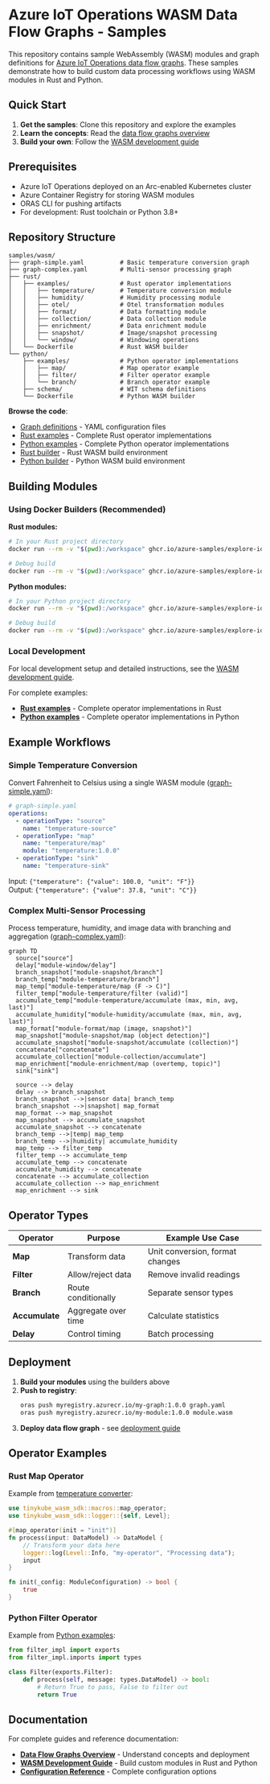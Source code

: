# Azure IoT Operations WASM Data Flow Graphs - Samples

This repository contains sample WebAssembly (WASM) modules and graph definitions for [Azure IoT Operations data flow graphs](https://learn.microsoft.com/azure/iot-operations/connect-to-cloud/howto-dataflow-graph-wasm). These samples demonstrate how to build custom data processing workflows using WASM modules in Rust and Python.

## Quick Start

1. **Get the samples**: Clone this repository and explore the examples
2. **Learn the concepts**: Read the [data flow graphs overview](https://learn.microsoft.com/azure/iot-operations/connect-to-cloud/howto-dataflow-graph-wasm)
3. **Build your own**: Follow the [WASM development guide](https://learn.microsoft.com/azure/iot-operations/connect-to-cloud/howto-develop-wasm-modules)

## Prerequisites

- Azure IoT Operations deployed on an Arc-enabled Kubernetes cluster
- Azure Container Registry for storing WASM modules
- ORAS CLI for pushing artifacts
- For development: Rust toolchain or Python 3.8+

## Repository Structure

```
samples/wasm/
├── graph-simple.yaml          # Basic temperature conversion graph
├── graph-complex.yaml         # Multi-sensor processing graph
├── rust/
│   ├── examples/              # Rust operator implementations
│   │   ├── temperature/       # Temperature conversion module
│   │   ├── humidity/          # Humidity processing module
│   │   ├── otel/              # Otel transformation modules
│   │   ├── format/            # Data formatting module
│   │   ├── collection/        # Data collection module
│   │   ├── enrichment/        # Data enrichment module
│   │   ├── snapshot/          # Image/snapshot processing
│   │   └── window/            # Windowing operations
│   └── Dockerfile             # Rust WASM builder
└── python/
    ├── examples/              # Python operator implementations
    │   ├── map/               # Map operator example
    │   ├── filter/            # Filter operator example
    │   └── branch/            # Branch operator example
    ├── schema/                # WIT schema definitions
    └── Dockerfile             # Python WASM builder
```

**Browse the code**:
- [Graph definitions](.) - YAML configuration files  
- [Rust examples](rust/examples) - Complete Rust operator implementations
- [Python examples](python/examples) - Complete Python operator implementations
- [Rust builder](rust/Dockerfile) - Rust WASM build environment
- [Python builder](python/Dockerfile) - Python WASM build environment

## Building Modules

### Using Docker Builders (Recommended)

**Rust modules:**
```bash
# In your Rust project directory
docker run --rm -v "$(pwd):/workspace" ghcr.io/azure-samples/explore-iot-operations/rust-wasm-builder --app-name my-module

# Debug build
docker run --rm -v "$(pwd):/workspace" ghcr.io/azure-samples/explore-iot-operations/rust-wasm-builder --app-name my-module --build-mode debug
```

**Python modules:**
```bash
# In your Python project directory  
docker run --rm -v "$(pwd):/workspace" ghcr.io/azure-samples/explore-iot-operations/python-wasm-builder --app-name my_module --app-type map

# Debug build
docker run --rm -v "$(pwd):/workspace" ghcr.io/azure-samples/explore-iot-operations/python-wasm-builder --app-name my_module --app-type map --build-mode debug
```

### Local Development

For local development setup and detailed instructions, see the [WASM development guide](https://learn.microsoft.com/azure/iot-operations/connect-to-cloud/howto-develop-wasm-modules).

For complete examples:
- **[Rust examples](rust/examples)** - Complete operator implementations in Rust
- **[Python examples](python/examples)** - Complete operator implementations in Python

## Example Workflows

### Simple Temperature Conversion

Convert Fahrenheit to Celsius using a single WASM module ([graph-simple.yaml](graph-simple.yaml)):

```yaml
# graph-simple.yaml
operations:
  - operationType: "source"
    name: "temperature-source"
  - operationType: "map"
    name: "temperature/map"
    module: "temperature:1.0.0"
  - operationType: "sink"
    name: "temperature-sink"
```

Input: `{"temperature": {"value": 100.0, "unit": "F"}}`  
Output: `{"temperature": {"value": 37.8, "unit": "C"}}`

### Complex Multi-Sensor Processing

Process temperature, humidity, and image data with branching and aggregation ([graph-complex.yaml](graph-complex.yaml)):

```mermaid
graph TD
  source["source"]
  delay["module-window/delay"]
  branch_snapshot["module-snapshot/branch"]
  branch_temp["module-temperature/branch"]
  map_temp["module-temperature/map (F -> C)"]
  filter_temp["module-temperature/filter (valid)"]
  accumulate_temp["module-temperature/accumulate (max, min, avg, last)"]
  accumulate_humidity["module-humidity/accumulate (max, min, avg, last)"]
  map_format["module-format/map (image, snapshot)"]
  map_snapshot["module-snapshot/map (object detection)"]
  accumulate_snapshot["module-snapshot/accumulate (collection)"]
  concatenate["concatenate"]
  accumulate_collection["module-collection/accumulate"]
  map_enrichment["module-enrichment/map (overtemp, topic)"]
  sink["sink"]

  source --> delay
  delay --> branch_snapshot
  branch_snapshot -->|sensor data| branch_temp
  branch_snapshot -->|snapshot| map_format
  map_format --> map_snapshot
  map_snapshot --> accumulate_snapshot
  accumulate_snapshot --> concatenate
  branch_temp -->|temp| map_temp
  branch_temp -->|humidity| accumulate_humidity
  map_temp --> filter_temp
  filter_temp --> accumulate_temp
  accumulate_temp --> concatenate
  accumulate_humidity --> concatenate
  concatenate --> accumulate_collection
  accumulate_collection --> map_enrichment
  map_enrichment --> sink
```

## Operator Types

| Operator | Purpose | Example Use Case |
|----------|---------|------------------|
| **Map** | Transform data | Unit conversion, format changes |
| **Filter** | Allow/reject data | Remove invalid readings |
| **Branch** | Route conditionally | Separate sensor types |
| **Accumulate** | Aggregate over time | Calculate statistics |
| **Delay** | Control timing | Batch processing |

## Deployment

1. **Build your modules** using the builders above
2. **Push to registry**:
   ```bash
   oras push myregistry.azurecr.io/my-graph:1.0.0 graph.yaml
   oras push myregistry.azurecr.io/my-module:1.0.0 module.wasm
   ```
3. **Deploy data flow graph** - see [deployment guide](https://learn.microsoft.com/azure/iot-operations/connect-to-cloud/howto-dataflow-graph-wasm#configure-the-data-flow-graph)

## Operator Examples

### Rust Map Operator

Example from [temperature converter](rust/examples/temperature):

```rust
use tinykube_wasm_sdk::macros::map_operator;
use tinykube_wasm_sdk::logger::{self, Level};

#[map_operator(init = "init")]
fn process(input: DataModel) -> DataModel {
    // Transform your data here
    logger::log(Level::Info, "my-operator", "Processing data");
    input
}

fn init(_config: ModuleConfiguration) -> bool {
    true
}
```

### Python Filter Operator

Example from [Python examples](python/examples):

```python
from filter_impl import exports
from filter_impl.imports import types

class Filter(exports.Filter):
    def process(self, message: types.DataModel) -> bool:
        # Return True to pass, False to filter out
        return True
```

## Documentation

For complete guides and reference documentation:

- **[Data Flow Graphs Overview](https://learn.microsoft.com/azure/iot-operations/connect-to-cloud/howto-dataflow-graph-wasm)** - Understand concepts and deployment
- **[WASM Development Guide](https://learn.microsoft.com/azure/iot-operations/connect-to-cloud/howto-develop-wasm-modules)** - Build custom modules in Rust and Python
- **[Configuration Reference](https://learn.microsoft.com/azure/iot-operations/connect-to-cloud/howto-dataflow-graph-wasm#configuration-reference)** - Complete configuration options